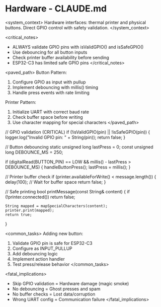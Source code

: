 # Hardware - CLAUDE.md

<system_context>
Hardware interfaces: thermal printer and physical buttons.
Direct GPIO control with safety validation.
</system_context>

<critical_notes>

- ALWAYS validate GPIO pins with isValidGPIO() and isSafeGPIO()
- Use debouncing for all button inputs
- Check printer buffer availability before sending
- ESP32-C3 has limited safe GPIO pins
  </critical_notes>

<paved_path>
Button Pattern:

1. Configure GPIO as input with pullup
2. Implement debouncing with millis() timing
3. Handle press events with rate limiting

Printer Pattern:

1. Initialize UART with correct baud rate
2. Check buffer space before writing
3. Use character mapping for special characters
   </paved_path>

<patterns>
// GPIO validation (CRITICAL)
if (!isValidGPIO(pin) || !isSafeGPIO(pin)) {
    logger.log("Invalid GPIO pin: " + String(pin));
    return false;
}

// Button debouncing
static unsigned long lastPress = 0;
const unsigned long DEBOUNCE_MS = 250;

if (digitalRead(BUTTON_PIN) == LOW &&
millis() - lastPress > DEBOUNCE_MS) {
handleButtonPress();
lastPress = millis();
}

// Printer buffer check
if (printer.availableForWrite() < message.length()) {
delay(100); // Wait for buffer space
return false;
}

// Safe printing
bool printMessage(const String& content) {
if (!printer.connected()) return false;

    String mapped = mapSpecialCharacters(content);
    printer.print(mapped);
    return true;

}
</patterns>

<common_tasks>
Adding new button:

1. Validate GPIO pin is safe for ESP32-C3
2. Configure as INPUT_PULLUP
3. Add debouncing logic
4. Implement action handler
5. Test press/release behavior
   </common_tasks>

<fatal_implications>

- Skip GPIO validation = Hardware damage (magic smoke)
- No debouncing = Ghost presses and spam
- No buffer checks = Lost data/corruption
- Wrong UART config = Communication failure
  </fatal_implications>
